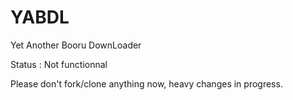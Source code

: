 # YABDL
Yet Another Booru DownLoader

Status : Not functionnal

Please don't fork/clone anything now, heavy changes in progress.
